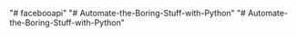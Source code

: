 "# facebooapi" 
"# Automate-the-Boring-Stuff-with-Python" 
"# Automate-the-Boring-Stuff-with-Python" 
